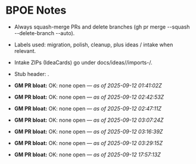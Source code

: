 <!-- status: stub; target: 150+ words -->
<!-- status: stub; target: 150+ words -->
# BPOE Notes

- Always squash-merge PRs and delete branches (gh pr merge --squash --delete-branch --auto).
- Labels used: migration, polish, cleanup, plus ideas / intake when relevant.
- Intake ZIPs (IdeaCards) go under docs/ideas/<YYYY-MM-DD>/imports-<HHmmss>/.
- Stub header: <!-- status: stub; target: 150+ words -->.





- **GM PR bloat:** OK: none open — _as of 2025-09-12 01:41:02Z_



- **GM PR bloat:** OK: none open — _as of 2025-09-12 02:42:53Z_


- **GM PR bloat:** OK: none open — _as of 2025-09-12 02:47:11Z_


- **GM PR bloat:** OK: none open — _as of 2025-09-12 03:07:24Z_


- **GM PR bloat:** OK: none open — _as of 2025-09-12 03:16:39Z_


- **GM PR bloat:** OK: none open — _as of 2025-09-12 03:29:15Z_


- **GM PR bloat:** OK: none open — _as of 2025-09-12 17:57:13Z_

